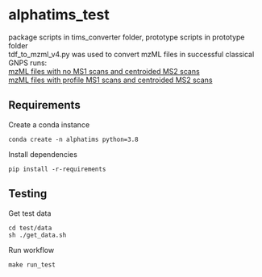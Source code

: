 # alphatims_test
package scripts in tims_converter folder, prototype scripts in prototype folder
<br/>
tdf_to_mzml_v4.py was used to convert mzML files in successful classical GNPS runs:
<br/>
[mzML files with no MS1 scans and centroided MS2 scans](https://gnps.ucsd.edu/ProteoSAFe/status.jsp?task=2358c2cbc8e743239fda19073d1340a8)
<br/>
[mzML files with profile MS1 scans and centroided MS2 scans](https://gnps.ucsd.edu/ProteoSAFe/status.jsp?task=6afc839728334b18a713e53876e8df73)


## Requirements

Create a conda instance 

```
conda create -n alphatims python=3.8
```

Install dependencies

```
pip install -r-requirements
```

## Testing

Get test data

```
cd test/data
sh ./get_data.sh
```

Run workflow

```
make run_test
```